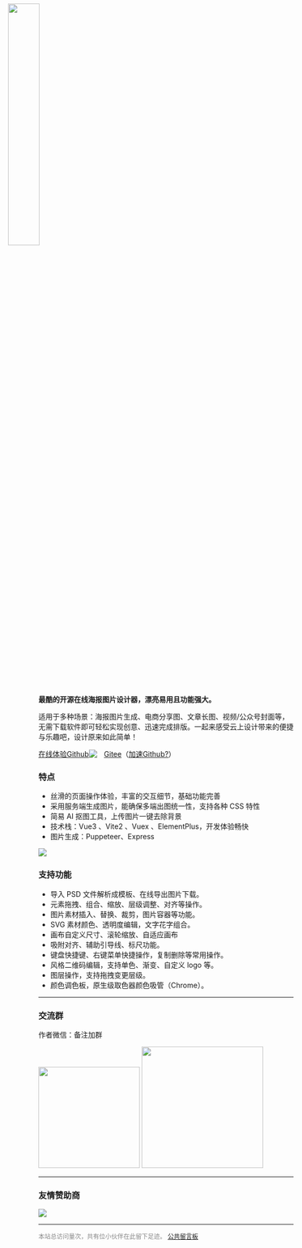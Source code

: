 <img src="../images/logo.png" style="width: 35%;margin: 0 0 -57px -60px;transform: translateY(-43px);" >

**最酷的开源在线海报图片设计器，漂亮易用且功能强大。**

适用于多种场景：海报图片生成、电商分享图、文章长图、视频/公众号封面等，无需下载软件即可轻松实现创意、迅速完成排版。一起来感受云上设计带来的便捷与乐趣吧，设计原来如此简单！

<div style="display: flex;align-items: center;">
  <a class="v-button" target="_blank" href="https://design.palxp.cn/">在线体验</a> <a class="v-button-plain" href="https://github.com/palxiao/PalxpDesign">Github</a> <img style="display: inline-block;margin-right: 1em;" src="https://img.shields.io/github/stars/palxiao/poster-design?style=social" /> <a href="https://gitee.com/palxiao95/poster-design">Gitee</a>（<a href="https://xp.palxp.cn/#/articles/1698832088703">加速Github?</a>）
</div>

### 特点

- 丝滑的页面操作体验，丰富的交互细节，基础功能完善
- 采用服务端生成图片，能确保多端出图统一性，支持各种 CSS 特性
- 简易 AI 抠图工具，上传图片一键去除背景
- 技术栈：Vue3 、Vite2 、Vuex 、ElementPlus，开发体验畅快
- 图片生成：Puppeteer、Express

![](../images/2023-11-20-1700443765831.png)

### 支持功能

- 导入 PSD 文件解析成模板、在线导出图片下载。
- 元素拖拽、组合、缩放、层级调整、对齐等操作。
- 图片素材插入、替换、裁剪，图片容器等功能。
- SVG 素材颜色、透明度编辑，文字花字组合。
- 画布自定义尺寸、滚轮缩放、自适应画布
- 吸附对齐、辅助引导线、标尺功能。
- 键盘快捷键、右键菜单快捷操作，复制删除等常用操作。
- 风格二维码编辑，支持单色、渐变、自定义 logo 等。
- 图层操作，支持拖拽变更层级。
- 颜色调色板，原生级取色器颜色吸管（Chrome）。

-----

### 交流群

作者微信：备注加群

<img style="width: 200px;max-width: 100%;" src="../images/2024-3-1-1709306328344.png" />

<img style="width: 240px;max-width: 100%;" src="../images/2024-3-1-1709306365949.png" />

-----

### 友情赞助商

<a style="text-decoration:none;" href="https://dooring.vip"><img style="display: inline-block;" src="../images/2024-3-1-1709306907030.png" /></a>

-----

<div style="font-size:12px;color:#888888"><span id="busuanzi_container_site_pv">本站总访问量<span id="busuanzi_value_site_pv"></span>次</span>，<span id="busuanzi_container_site_pv">共有<span id="busuanzi_value_site_uv"></span>位小伙伴在此留下足迹。</span> <a href="https://support.qq.com/product/496599">公共留言板</a></div>
